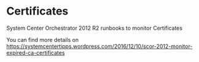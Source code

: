 # Certificates
System Center Orchestrator 2012 R2 runbooks to monitor Certificates

You can find more details on https://systemcentertipps.wordpress.com/2016/12/10/scor-2012-monitor-expired-ca-certificates
